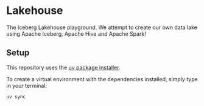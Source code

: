# Lakehouse
The Iceberg Lakehouse playground. We attempt to create our own data lake using Apache Iceberg, Apache Hive and Apache Spark!

## Setup
This repository uses the [uv package installer](https://docs.astral.sh/uv/pip/packages/). 

To create a virtual environment with the dependencies installed, simply type in your terminal:
```
uv sync
```